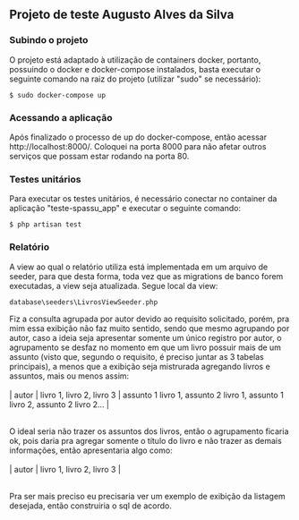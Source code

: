 ## Projeto de teste Augusto Alves da Silva

### Subindo o projeto
O projeto está adaptado à utilização de containers docker, portanto, possuindo o docker e docker-compose instalados, basta executar o seguinte comando na raiz do projeto (utilizar "sudo" se necessário):
```
$ sudo docker-compose up
```

### Acessando a aplicação
Após finalizado o processo de up do docker-compose, então acessar http://localhost:8000/. Coloquei na porta 8000 para não afetar outros serviços que possam estar rodando na porta 80.

### Testes unitários
Para executar os testes unitários, é necessário conectar no container da aplicação "teste-spassu_app" e executar o seguinte comando:
```
$ php artisan test
```

### Relatório
A view ao qual o relatório utiliza está implementada em um arquivo de seeder, para que desta forma, toda vez que as migrations de banco forem executadas, a view seja atualizada. Segue local da view:
```
database\seeders\LivrosViewSeeder.php
```
Fiz a consulta agrupada por autor devido ao requisito solicitado,
porém, pra mim essa exibição não faz muito sentido, sendo que mesmo agrupando por
autor, caso a ideia seja apresentar somente um único registro por autor,
o agrupamento se desfaz no momento em que um livro possuir mais de um assunto (visto que, segundo o requisito, é preciso juntar as 3 tabelas principais),
a menos que a exibição seja mistrurada agregando livros e assuntos, mais ou menos assim:<br><br>
| autor | livro 1, livro 2, livro 3 | assunto 1 livro 1, assunto 2 livro 1, assunto 1 livro 2, assunto 2 livro 2... |<br><br>
    
O ideal seria não trazer os assuntos dos livros, então o agrupamento ficaria ok, pois daria pra
agregar somente o título do livro e não trazer as demais informações, então apresentaria algo como:<br><br>
| autor | livro 1, livro 2, livro 3 |<br><br>

Pra ser mais preciso eu precisaria ver um exemplo de exibição da listagem desejada, então construiria o sql de acordo.
